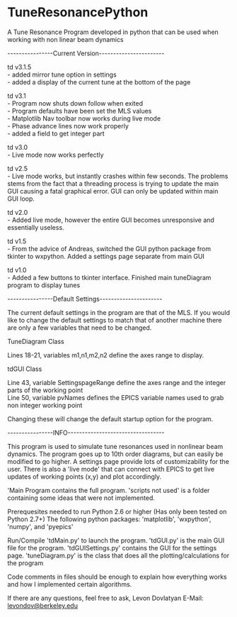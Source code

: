 TuneResonancePython
===================

A Tune Resonance Program developed in python that can be used when working with non linear beam dynamics

----------------Current Version----------------------- <BR>

td v3.1.5 <BR>
        - added mirror tune option in settings <BR>
        - added a display of the current tune at the bottom of the page <BR>
        
td v3.1 <BR>
        - Program now shuts down follow when exited <BR>
        - Program defaults have been set the MLS values <BR>
        - Matplotlib Nav toolbar now works during live mode <BR>
        - Phase advance lines now work properly <BR>
        - added a field to get integer part <BR>

td v3.0 <BR>
        - Live mode now works perfectly 
        
td v2.5 <BR>
        - Live mode works, but instantly crashes within few seconds. The problems stems from the fact that a threading process is trying to  update the main GUI causing a fatal graphical error. GUI can only be updated within main GUI loop.  
        
td v2.0 <BR>
        - Added live mode, however the entire GUI becomes unresponsive and essentially useless. 
        
td v1.5 <BR>
        - From the advice of Andreas, switched the GUI python package from tkinter to wxpython. Added a settings page separate from main GUI 
        
td v1.0 <BR>
        - Added a few buttons to tkinter interface. Finished main tuneDiagram program to display tunes
        
----------------Default Settings---------------------- <BR>

The current default settings in the program are that of the MLS. If you would like to change the default settings to match that of another machine there are only a few variables that need to be changed.

TuneDiagram Class <BR>

Lines 18-21, variables m1,n1,m2,n2 define the axes range to display.

tdGUI Class <BR>

Line 43, variable SettingspageRange define the axes range and the integer parts of the working point <BR>
Line 50, variable pvNames defines the EPICS variable names used to grab non integer working point <BR>

Changing these will change the default startup option for the program.


----------------INFO---------------------------------- <BR>

This program is used to simulate tune resonances used in nonlinear beam dynamics. The program goes up to 10th order diagrams, but can easily be modified to go higher. A settings page provide lots of customizability for the user. There is also a 'live mode' that can connect with EPICS to get live updates of working points (x,y) and plot accordingly.

'Main Program contains the full program. 'scripts not used' is a folder containing some ideas that were not implemented.

Prerequesites needed to run Python 2.6 or higher (Has only been tested on Python 2.7+) The following python packages: 'matplotlib', 'wxpython', 'numpy', and 'pyepics'

Run/Compile 'tdMain.py' to launch the program. 'tdGUI.py' is the main GUI file for the program. 'tdGUISettings.py' contains the GUI for the settings page. 'tuneDiagram.py' is the class that does all the plotting/calculations for the program

Code comments in files should be enough to explain how everything works and how I implemented certain algorithms.

If there are any questions, feel free to ask, Levon Dovlatyan E-Mail: levondov@berkeley.edu
